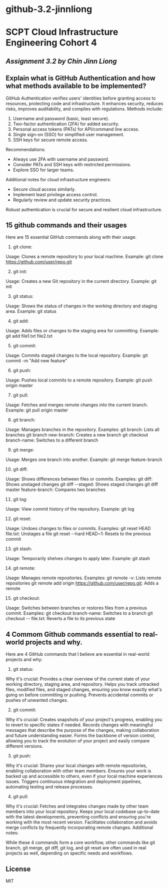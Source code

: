 # github-3.2-jinnliong

# SCPT Cloud Infrastructure Engineering Cohort 4
## _Assignment 3.2 by Chin Jinn Liong_

## Explain what is GitHub Authentication and how what methods available to be implemented?

GitHub Authentication verifies users' identities before granting access to resources, protecting code and infrastructure. It enhances security, reduces risks, improves auditability, and complies with regulations. Methods include:

1. Username and password (basic, least secure).
2. Two-factor authentication (2FA) for added security.
3. Personal access tokens (PATs) for API/command line access.
4. Single sign-on (SSO) for simplified user management.
5. SSH keys for secure remote access.

Recommendations:
- Always use 2FA with username and password.
- Consider PATs and SSH keys with restricted permissions.
- Explore SSO for larger teams.

Additional notes for cloud infrastructure engineers:
- Secure cloud access similarly.
- Implement least privilege access control.
- Regularly review and update security practices.

Robust authentication is crucial for secure and resilient cloud infrastructure.


## 15 github commands and their usages

Here are 15 essential GitHub commands along with their usage:

1. git clone:

Usage: Clones a remote repository to your local machine.
Example: git clone https://github.com/user/repo.git

2. git init:

Usage: Creates a new Git repository in the current directory.
Example: git init

3. git status:

Usage: Shows the status of changes in the working directory and staging area.
Example: git status

4. git add:

Usage: Adds files or changes to the staging area for committing.
Example: git add file1.txt file2.txt

5. git commit:

Usage: Commits staged changes to the local repository.
Example: git commit -m "Add new feature"

6. git push:

Usage: Pushes local commits to a remote repository.
Example: git push origin master

7. git pull:

Usage: Fetches and merges remote changes into the current branch.
Example: git pull origin master

8. git branch:

Usage: Manages branches in the repository.
Examples:
git branch: Lists all branches
git branch new-branch: Creates a new branch
git checkout branch-name: Switches to a different branch

9. git merge:

Usage: Merges one branch into another.
Example: git merge feature-branch

10. git diff:

Usage: Shows differences between files or commits.
Examples:
git diff: Shows unstaged changes
git diff --staged: Shows staged changes
git diff master feature-branch: Compares two branches

11. git log:

Usage: View commit history of the repository.
Example: git log

12. git reset:

Usage: Undoes changes to files or commits.
Examples:
git reset HEAD file.txt: Unstages a file
git reset --hard HEAD~1: Resets to the previous commit

13. git stash:

Usage: Temporarily shelves changes to apply later.
Example: git stash

14. git remote:

Usage: Manages remote repositories.
Examples:
git remote -v: Lists remote repositories
git remote add origin https://github.com/user/repo.git: Adds a remote

15. git checkout:

Usage: Switches between branches or restores files from a previous commit.
Examples:
git checkout branch-name: Switches to a branch
git checkout -- file.txt: Reverts a file to its previous state


## 4 Commom Github commands essential to real-world projects and why.

Here are 4 GitHub commands that I believe are essential in real-world projects and why:

1. git status:

Why it's crucial:
Provides a clear overview of the current state of your working directory, staging area, and repository.
Helps you track untracked files, modified files, and staged changes, ensuring you know exactly what's going on before committing or pushing.
Prevents accidental commits or pushes of unwanted changes.

2. git commit:

Why it's crucial:
Creates snapshots of your project's progress, enabling you to revert to specific states if needed.
Records changes with meaningful messages that describe the purpose of the changes, making collaboration and future understanding easier.
Forms the backbone of version control, allowing you to track the evolution of your project and easily compare different versions.

3. git push:

Why it's crucial:
Shares your local changes with remote repositories, enabling collaboration with other team members.
Ensures your work is backed up and accessible to others, even if your local machine experiences issues.
Triggers continuous integration and deployment pipelines, automating testing and release processes.

4. git pull:

Why it's crucial:
Fetches and integrates changes made by other team members into your local repository.
Keeps your local codebase up-to-date with the latest developments, preventing conflicts and ensuring you're working with the most recent version.
Facilitates collaboration and avoids merge conflicts by frequently incorporating remote changes.
Additional notes:

While these 4 commands form a core workflow, other commands like git branch, git merge, git diff, git log, and git reset are often used in real projects as well, depending on specific needs and workflows.


## License

MIT